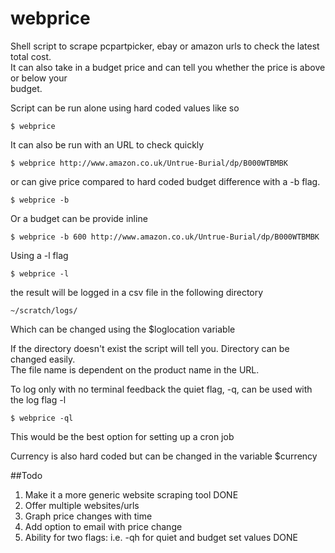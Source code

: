 webprice
========

Shell script to scrape pcpartpicker, ebay or amazon urls to check the latest total cost.        
It can also take in a budget price and can tell you whether the price is above or below your    
budget.                                                                                         
                                                                                                
Script can be run alone using hard coded values like so                                         
                                                                                                
    $ webprice                                                                                   
                                                                                                
It can also be run with an URL to check quickly                                                 
                                                                                                
    $ webprice http://www.amazon.co.uk/Untrue-Burial/dp/B000WTBMBK                               
                                                                                                
or can give price compared to hard coded  budget difference with a -b flag.                     
                                                                                                
    $ webprice -b                                                                                
                                                                                                
Or a budget can be provide inline                                                               
                                                                                                
    $ webprice -b 600 http://www.amazon.co.uk/Untrue-Burial/dp/B000WTBMBK                        
                                                                                                
Using a -l flag                                                                                 
                                                                                                
    $ webprice -l                                                                                
                                                                                                
the result will be logged in a csv file in the following directory                              
                                                                                                
    ~/scratch/logs/                                                                              
                                                                                                
Which can be changed using the $loglocation variable
    
If the directory doesn't exist the script will tell you. Directory can be changed easily.       
The file name is dependent on the product name in the URL.                                      
                                                                                                
To log only with no terminal feedback the quiet flag, -q, can be used with the log flag -l      
                                                                                                
    $ webprice -ql                                                                               
                                                                                                
This would be the best option for setting up a cron job                                         

Currency is also hard coded but can be changed in the variable $currency
                                                                                                
##Todo                                                                                            

1) Make it a more generic website scraping tool DONE                                            
2) Offer multiple websites/urls                                                                 
3) Graph price changes with time                                                                
4) Add option to email with price change                                                        
5) Ability for two flags: i.e. -qh for quiet and budget set values DONE                         
